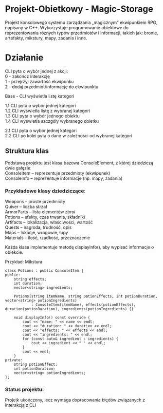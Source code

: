 # Projekt-Obietkowy - Magic-Storage
Projekt konsolowego systemu zarządzania „magicznym” ekwipunkiem RPG, napisany w C++. Wykorzystuje programowanie obiektowe do reprezentowania różnych typów przedmiotów i informacji, takich jak: bronie, artefakty, mikstury, mapy, zadania i inne.

# Działanie

CLI pyta o wybór jednej z akcji:  
0 - zakończ interakcję  
1 - przejrzyj zawartość ekwipunku  
2 - dodaj przedmiot/informację do ekwipunktu  

Base - CLI wyświetla listę kategori  

1.1 CLI pyta o wybór jednej kategori  
1.2 CLI wyświetla listę z wybranej kategori  
1.3 CLI pyta o wybór jednego obiektu  
1.4 CLI wyświetla szczgóły wybranego obietku  

2.1 CLI pyta o wybór jednej kategori  
2.2 CLI po kolei pyta o dane w zależności od wybranej kategori  

## Struktura klas
Podstawą projektu jest klasa bazowa ConsoleElement, z której dziedziczą dwie gałęzie:  
ConsoleItem – reprezentuje przedmioty (ekwipunek)  
ConsoleInfo – reprezentuje informacje (np. mapy, zadania)  

### Przykładowe klasy dziedziczące:
Weapons – proste przedmioty  
Quiver – liczba strzał  
ArmorParts – lista elementów zbroi  
Potions – efekty, czas trwania, składniki  
Artifacts – lokalizacja, właściwości, wartość  
Quests – nagroda, trudność, opis  
Maps – lokacje, wrogowie, łupy  
Materials – ilość, rzadkość, przeznaczenie  

Każda klasa implementuje metodę displayInfo(), aby wypisać informacje o obiekcie.

Przykład: Mikstura
```
class Potions : public ConsoleItem {
public:
    string effects;
    int duration;
    vector<string> ingredients;

    Potions(string itemName, string potionEffects, int potionDuration, vector<string> potionIngredients)
            : ConsoleItem(itemName), effects(potionEffects), duration(potionDuration), ingredients(potionIngredients) {}

    void displayInfo() const override {
        cout << "name: " << name << endl;
        cout << "duration: " << duration << endl;
        cout << "effects: " << effects << endl;
        cout << "ingredients: " << endl;
        for (const auto& ingredient : ingredients) {
            cout << ingredient << " " << endl;
        }
        cout << endl;
    }
private:
    string potionEffect;
    int potionDuration;
    vector<string> potionIngredients;
};
```

### Status projektu:
Projetk ukończony, lecz wymaga dopracowania błędów związanych z interakcją z CLI
